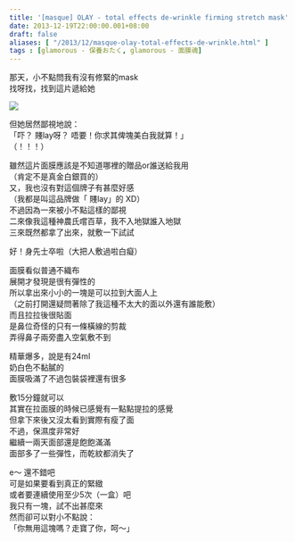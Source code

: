 ```yaml
---
title: '[masque] OLAY - total effects de-wrinkle firming stretch mask'
date: 2013-12-19T22:00:00.001+08:00
draft: false
aliases: [ "/2013/12/masque-olay-total-effects-de-wrinkle.html" ]
tags : [glamorous - 保養おたく, glamorous - 面膜魂]
---
```


那天，小不點問我有沒有修緊的mask  
找呀找，找到這片遞給她  

![](/images/olayfirm.jpg)

但她居然鄙視地說：    
「吓？ 賤lay呀？ 唔要！你求其俾塊美白我就算！」    
（！！！）  
  
雖然這片面膜應該是不知道哪裡的贈品or誰送給我用  
（肯定不是真金白銀買的）  
又，我也沒有對這個牌子有甚麼好感  
（我都是叫這品牌做「 賤lay」的 XD）  
不過因為一來被小不點這樣的鄙視  
二來像我這種神農氏嚐百草，我不入地獄誰入地獄  
三來既然都拿了出來，就敷一下試試  
  
好！身先士卒啦（大把人敷過啦白癡）  
  
面膜看似普通不織布  
展開才發現是很有彈性的  
所以拿出來小小的一塊是可以拉到大面人上  
（之前打開還疑問著除了我這種不太大的面以外還有誰能敷）  
而且拉拉後很貼面  
是鼻位奇怪的只有一條橫線的剪裁  
弄得鼻子兩旁盡入空氣敷不到  
  
精華爆多，說是有24ml  
奶白色不黏膩的  
面膜吸滿了不過包裝袋裡還有很多  
  
敷15分鐘就可以  
其實在拉面膜的時候已感覺有一點點提拉的感覺  
但拿下來後又沒太看到實際有瘦了面  
不過，保濕度非常好  
繼續一兩天面部還是飽飽滿滿  
面部多了一些彈性，而乾紋都消失了  
  
e～ 還不錯吧  
可是如果要看到真正的緊緻  
或者要連續使用至少5次（一盒）吧  
我只有一塊，試不出甚麼來  
然而卻可以對小不點說：  
「你無用這塊嗎？走寶了你，呵～」
